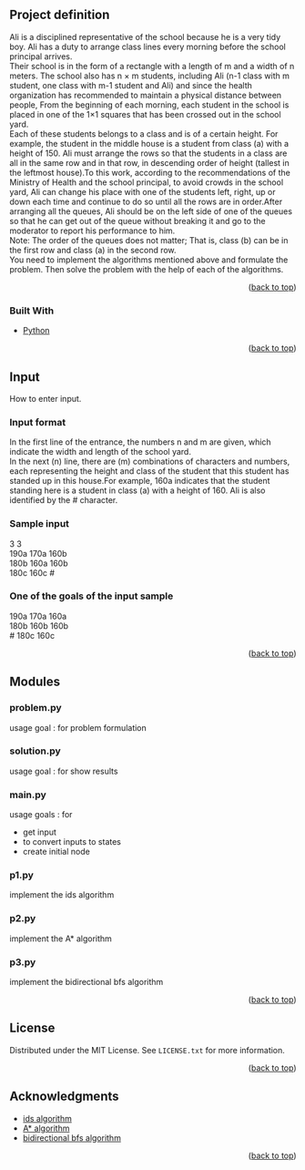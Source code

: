 <div id="top"></div>
<!--
*** Thanks for checking out the Best-README-Template. If you have a suggestion
*** that would make this better, please fork the repo and create a pull request
*** or simply open an issue with the tag "enhancement".
*** Don't forget to give the project a star!
*** Thanks again! Now go create something AMAZING! :D
-->


<!-- Project definition -->
## Project definition


Ali is a disciplined representative of the school because he is a very tidy boy. Ali has a duty to arrange class lines every morning before the school principal arrives.<br/>
Their school is in the form of a rectangle with a length of m and a width of n meters. The school also has n × m students, including Ali (n-1 class with m student, one class with m-1 student and Ali) and since the health organization has recommended to maintain a physical distance between people, From the beginning of each morning, each student in the school is placed in one of the 1×1 squares that has been crossed out in the school yard.<br/>
Each of these students belongs to a class and is of a certain height. For example, the student in the middle house is a student from class (a) with a height of 150. Ali must arrange the rows so that the students in a class are all in the same row and in that row, in descending order of height (tallest in the leftmost house).To this work, according to the recommendations of the Ministry of Health and the school principal, to avoid crowds in the school yard, Ali can change his place with one of the students left, right, up or down each time and continue to do so until all the rows are in order.After arranging all the queues, Ali should be on the left side of one of the queues so that he can get out of the queue without breaking it and go to the moderator to report his performance to him.<br/>
Note: The order of the queues does not matter; That is, class (b) can be in the first row and class (a) in the second row.<br/>
You need to implement the algorithms mentioned above and formulate the problem. Then solve the problem with the help of each of the algorithms.

<p align="right">(<a href="#top">back to top</a>)</p>



### Built With

* [Python](https://www.python.org/)


<p align="right">(<a href="#top">back to top</a>)</p>



<!-- input -->
## Input

How to enter input.

### Input format
In the first line of the entrance, the numbers n and m are given, which indicate the width and length of the school yard.<br/>
In the next (n) line, there are (m) combinations of characters and numbers, each representing the height and class of the student that this student has standed up in this house.For example, 160a indicates that the student standing here is a student in class (a) with a height of 160. Ali is also identified by the # character.

### Sample input
3 3<br/>
190a 170a 160b<br/> 
180b 160a 160b<br/>
180c 160c #

### One of the goals of the input sample
<p>190a 170a 160a<br/>
180b 160b 160b<br/>
# 180c 160c</p>

<p align="right">(<a href="#top">back to top</a>)</p>




<!-- Modules -->
## Modules

### problem.py
usage goal : for problem formulation

### solution.py
usage goal : for show results

### main.py
usage goals : for 

* get input 
* to convert inputs to states 
* create initial node

### p1.py
implement the ids algorithm

### p2.py
implement the A* algorithm

### p3.py
implement the bidirectional bfs algorithm

<p align="right">(<a href="#top">back to top</a>)</p>



<!-- LICENSE -->
## License

Distributed under the MIT License. See `LICENSE.txt` for more information.

<p align="right">(<a href="#top">back to top</a>)</p>




<!-- ACKNOWLEDGMENTS -->
## Acknowledgments


* [ids algorithm](https://www.geeksforgeeks.org/iterative-deepening-searchids-iterative-deepening-depth-first-searchiddfs/)
* [A* algorithm](https://www.geeksforgeeks.org/a-search-algorithm/)
* [bidirectional bfs algorithm](https://www.geeksforgeeks.org/bidirectional-search/)


<p align="right">(<a href="#top">back to top</a>)</p>

